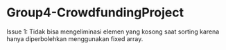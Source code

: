 # Group4-CrowdfundingProject
Issue 1:
Tidak bisa mengeliminasi elemen yang kosong saat sorting karena hanya diperbolehkan menggunakan fixed array.
